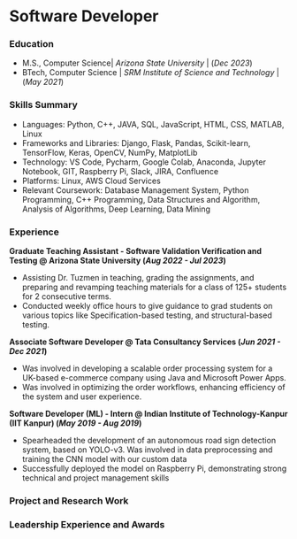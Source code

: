 # Software Developer

### Education
- M.S., Computer Science| _Arizona State University_ | (_Dec 2023_)  
- BTech, Computer Science | _SRM Institute of Science and Technology_ | (_May 2021_)

### Skills Summary
- Languages: Python, C++, JAVA, SQL, JavaScript, HTML, CSS, MATLAB, Linux
- Frameworks and Libraries: Django, Flask, Pandas, Scikit-learn, TensorFlow, Keras, OpenCV, NumPy, MatplotLib
- Technology: VS Code, Pycharm, Google Colab, Anaconda, Jupyter Notebook, GIT, Raspberry Pi, Slack, JIRA, Confluence
- Platforms: Linux, AWS Cloud Services
- Relevant Coursework: Database Management System, Python Programming, C++ Programming, Data Structures and Algorithm, Analysis of Algorithms, Deep Learning, Data Mining

### Experience
**Graduate Teaching Assistant - Software Validation Verification and Testing @ Arizona State University (_Aug 2022 - Jul 2023_)**
- Assisting Dr. Tuzmen in teaching, grading the assignments, and preparing and revamping teaching materials for a class of 125+ students for 2 consecutive terms.
- Conducted weekly office hours to give guidance to grad students on various topics like Specification-based testing, and structural-based testing.

**Associate Software Developer @ Tata Consultancy Services (_Jun 2021 - Dec 2021_)**
- Was involved in developing a scalable order processing system for a UK-based e-commerce company using Java and Microsoft Power Apps.
- Was involved in optimizing the order workflows, enhancing efficiency of the system and user experience.
  
**Software Developer (ML) - Intern @ Indian Institute of Technology-Kanpur (IIT Kanpur) (_May 2019 - Aug 2019_)**
- Spearheaded the development of an autonomous road sign detection system, based on YOLO-v3. Was involved in data preprocessing and training the CNN model with our custom data
- Successfully deployed the model on Raspberry Pi, demonstrating strong technical and project management skills

### Project and Research Work

### Leadership Experience and Awards























